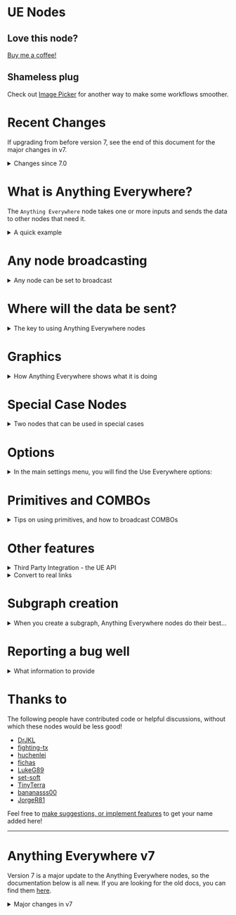 # UE Nodes

## Love this node? 

[Buy me a coffee!](https://www.buymeacoffee.com/chrisgoringe)

## Shameless plug

Check out [Image Picker](https://github.com/chrisgoringe/cg-image-filter) for another way to make some workflows smoother.

# Recent Changes

If upgrading from before version 7, see the end of this document for the major changes in v7.

<details>
<summary>Changes since 7.0</summary>

## 7.4

- Added broadcasting from [any node](#any-node-broadcasting)
- Added negative regex option

## 7.3

Bugfixes: 
[361](https://github.com/chrisgoringe/cg-use-everywhere/issues/361), 
[379](https://github.com/chrisgoringe/cg-use-everywhere/issues/379), 
[381](https://github.com/chrisgoringe/cg-use-everywhere/issues/381)

## 7.2.1 and 7.2.2

Bugfixes: 
[383](https://github.com/chrisgoringe/cg-use-everywhere/issues/383), 
[384](https://github.com/chrisgoringe/cg-use-everywhere/issues/384), 
[388](https://github.com/chrisgoringe/cg-use-everywhere/issues/388)

## 7.2

- Added support for [Combo inputs](#combo-clone) via the `Combo Clone` helper node
- Fixed a number of issues related to subgraphs
- Improved handling of disconnect
- Added new options for handling multiple inputs of same type
- Added internationalisation options

## 7.1

- Allowed individual inputs to block UE connections
- Added support for multiple inputs of the same type
- Fixed a number of minor subgraph issues
- Fixed a serious bug with UE on Safari [details](https://github.com/chrisgoringe/cg-use-everywhere/issues/359)

</details>

# What is Anything Everywhere?

The `Anything Everywhere` node takes one or more inputs and sends the data to other nodes that need it. 

<details>
<summary>A quick example</summary>

Here's the standard ComfyUI template modified to use `AnythingEverywhere`

|workflow|output image you can drop into Comfy|
|-|-|
|![simple](docs/simple-example.png)|![simple](docs/simple-example-image.png)|

The `MODEL`, `CLIP`, and `VAE` are automatically broadcast to all the places they are needed.

Doesn't make much difference in this simple case, but with complex workflows it really does.
This is what the default wan 2.2 s2v video workflow looks like:

|before|after|
|-|-|
|![before](docs/before.png)|![after](docs/after.png)|
</details>

# Any node broadcasting

<details>
<summary>Any node can be set to broadcast</summary>

As of version `7.4`, any node can be set to broadcast with `Add UE broadcasting` in the right-click menu. I find this really helpful for subgraphs especially.

When broadcasting, the node acts like all its outputs were connected to a single UE node, so

![with](docs/broadcaston.png) is equivalent to ![without](docs/broadcastoff.png).
</details>

# Where will the data be sent?

<details>
<summary>
The key to using Anything Everywhere nodes
</summary>

By default the data will be sent to any input of the same data type which does not have a connection, and does not have a widget providing the value.

You can specify that an input should not accept data, or that one with a widget should, via the `UE Connectable Inputs` menu: 
the green bar indicates an input is connectable. The `Reject UE links` option can be used to make this node completely reject UE links, regardless of other settings.

![uec](docs/connectable.png)

You can also constrain where the data gets send through  _restrictions_ applied to the `Anything Everywhere` node. 
These restrictions can be accessed by double-clicking the body of the node, or through the right-click menu.

![restrictions](docs/restrictions.png)

The first three entries are [regex](https://regex101.com/) patterns. 
The node will only send data to another node if the regex matches the receiving node title, the name of the input, or the name of a group the receiving node is in, respectively. Check the 'invert' checkbox to invert the regex (send only to things which _don't_ match).

The Group and Colour restrictions will constrain the node to only send to nodes in (or not in) the same group, and of the same (or different) colour.

If you select multiple restrictions, all must be satisfied for the node to send.

If any restrictions are applied, the `Anything Everywhere` node gets a green circle in the top left hand corner, and a tooltip if you hover the mouse over it (as long as Show Links is not set to None).

`Repeated Types` determines behaviour when more than one input of the same type is connected to an `Anything Everywhere` node.
In this case an additional constraint is used to disambiguate which inputs match 
by comparing the name of the input slot on the `Anything Everywhere` node with 
either the name of the input slot on the target node, or the name of the target node.
The `match start` and `match end` options require that the input names match from the start (or end) for the full length of the shorter: 
so you can match `seed` to `seed` or `noise_seed` by naming the `Anything Everywhere` input `seed` and selecting `Match end of input names`.

You can rename input slots by right-clicking on the input dot - but you can't rename widget inputs - this is a limitation imposed by ComfyUI ([discussion](https://github.com/Comfy-Org/ComfyUI_frontend/issues/3654)). The work-around is to rename the target node (or use multiple `Anything Everywhere` nodes with other constraints, especially color matching).

`String to Combos` (default `no`) can be used to allow a `STRING` input to be sent to a `COMBO` widget. Since there may be a lot of combo widgets, this should be used with care - you will almost certainly want to use other restrictions (such as an `input regex`, or the `Repeated Types` constraint withj multiple strings (eg `sampler_name` and `scheduler`)). *No validation takes place* to ensure that the string sent is one of the combo options!

## Resolving clashes

What if two or more `Anything Everywhere` nodes can send to the same input?

Each node has an automatically calculated priority - in general the more restrictive the node, the higher the priority.
You can see this prority in the restrictions dialog, and you can choose to replace the automatically calculated value if you wish.

If two more more `Anything Everywhere` nodes match the same input, the higher priority node is used. If there is a tie, _no connection is made_.
When there is a tie, if you right-click on the canvas you will find an option to show which nodes are the problem.

</details>

# Graphics

<details>
<summary>How Anything Everywhere shows what it is doing</summary>

## Show links - visualisation and animation.

If you want to see the UE links, you can turn them on and off by right-clicking on the canvas. For finer control, the main settings menu has options to show links when the mouse moves over the node at either end, or when one of those nodes is selected.

The links can be animated to distinguish them from normal links - this animation can take the form of moving dots, a pulsing glow, or both. This may impact performance in some cases - note that the pulse animation requires less processing than the moving dots. Control this in the main settings menu.

By default the animations turn off when the workflow is running to minimise impact on CPU/GPU - you can change this in the settings too.

## Node identification

Any node that is capable of broadcasting data (a UE node, or another node to which braodcasting has been added) is marked with a circle in the top left hand corner.

If the circle is green, the node has no additional restrictions on where data will be sent; 
if it is red, there are one or more restrictions which you can see by hovering your mouse over it, or by editing restrictions 
with the option on the right click menu, or by double clicking the node (unless this is set to do something else).

## Input visual hints

The state of inputs is represented visually: a black ring and a glow on the input dot indicates it is connectable. 
In the image below, `positive` has been set to not accept UE inputs, `steps` has been set to accept them, and `model` has a UE connection.

![uec](docs/connectable2.png)

If a widget is getting data from a UE connection, it is grayed out, like `steps` below:

![uec](docs/connectable3.png)
</details>

# Special Case Nodes

<details>
<summary>
Two nodes that can be used in special cases
</summary>
These two nodes might go away in the future; if they do, workflows using them will be automatically updated with their replacements...

## Seed Everywhere

Seed Everywhere connects to any unconnected INT input which matches the regex `seed|随机种` (basically all the default seed input names). 
It has the control_after_generate feature. So if you mark the seed widgets as allowing UE Connections, you can use the same seed everywhere.

## Prompts Everywhere

Prompt Everywhere has two inputs. They will be sent with regex matching rules designed to match `prompt` or `positive`, and `neg`, respectively.

The actual regexes used are `(_|\\b)pos(itive|_|\\b)|^prompt|正面` and `(_|\\b)neg(ative|_|\\b)|负面`

|strings|conditionings|
|-|-|
|![pe](docs/PE.png)|![pe](docs/conditioning.png)

</details>

# Options

<details>
<summary>
In the main settings menu, you will find the Use Everywhere options:
</summary>
![options](docs/options.png)

The top set, `Graphics`, modify the visual appearance only. 

The bottom set, `Options`, modify behaviour:

- When connecting, use the output slot's name as the input name. When a new connection is made to a UE node, the default is to name the input with the type. Select this option to use the output name of the node the link is from.
- Block workflow validation. This prevents other nodes from complaining about the lack of connections, or creating them. If you turn this off, there may be unexpected consequences.
- Logging. Increase the logging level if you are asked to help debug.
- Connect to bypassed nodes. When off, Use Everywhere will not connect to a bypassed node, and will attempt to work out whether an input is connected when upstream nodes are bypassed. I recommend turning this on.

</details>

# Primitives and COMBOs

<details>
<summary>
Tips on using primitives, and how to broadcast COMBOs
</summary>

![primitives](docs/primitives.png)

UE nodes work with the primitives added in more recent versions of Comfy (in the `primitive` submenu), 
but not the old-style `Primitive`, or reroute nodes.

It is very unlikely this will ever change, as it relates to some issues deep within Comfy.

As of version 7.2, Combo inputs are now supported via a new helper node, `Combo Clone`. 

## Combo Clone

For each Combo type you want to use, add a Combo Clone node. Here we want to be able to broadcast `sampler_name` and `scheduler`.

![CC1](docs/ComboClone1.png)

Connect the `Combo Clone` output to a widget you want it to replicate. The `Combo Clone` copies the options from that widget, and the widget name.

![CC2](docs/ComboClone2.png)

Disconnect the `Combo Clone` and  connect it to an `Anything Everywhere` node. The name copying means you can connect multiple Combos to a single `Anything Everywhere` node.

![CC3](docs/ComboClone3.png)

It can now broadcast to any node with the same input type (but remember you will have to mark the Combo widget as UE Connectable, since widgets are not connectable by default). 

</details>

# Other features

<details>
<summary>
Third Party Integration - the UE API
</summary>
At the suggestion of [@fighting-tx](https://github.com/fighting-tx), 
I've added a method that third party nodes can use if they want to see the prompt as generated by UE. 
It's attached to the `app` object, so you can check if it is present and use it something like this:

```js
var prompt
if (app.ue_modified_prompt) {
  prompt = await app.ue_modified_prompt()
} else {
  prompt = await original_graphToPrompt.apply(app)
}
```

Other methods could be exposed if there is interest - raise an issue if you'd like to see something. 
</details>

<details>
<summary>
Convert to real links
</summary>

If you want to share a workflow without UE nodes being required, or to save an API version of a workflow, you can replace the virtual links created by UE nodes with real links (and remove the UE nodes).

This can be done for a single node by right-clicking on it and selecting `Convert to real links`, or for all UE nodes in a graph or subgraph by right-clicking the background and selecting `Convert all UEs to real links`.

</details>

# Subgraph creation

<details>
<summary>When you create a subgraph, Anything Everywhere nodes do their best...</summary>

There are three nodes involved in every UE link: 
- Source (the link sending the data), 
- Control (the UE node connected to the source), 
- Target (the node that is receiving the data as an input)

This is how those cases are treated:

|Support|Source|Control|Target||
|-|-|-|-|-|
|Yes|Graph|Graph|Graph|Nothing changes|
|Yes|Graph|Graph|Subgraph|The subgraph will have inputs for the data; in the subgraph the input panel is connected to the Target with a real link|
|No|Graph|Subgraph|Graph|Not supported|
|No*|Graph|Subgraph|Subgraph|Not supported|
|Yes|Subgraph|Graph|Graph|The subgraph will be connected to the Control|
|No|Subgraph|Graph|Subgraph|Not supported|
|Yes|Subgraph|Subgraph|Graph|The Source will be connected to the Control *and* the output panel in the subgraph, the output will be connected to the Target with a real link|
|Yes|Subgraph|Subgraph|Subgraph|All nodes will be connected in the subgraph as they were in the graph|

No* indicates a case that does not work, but might get implemented.

No indicates a case I'm unlikely ever to support

</details>

# Reporting a bug well

<details>
<summary>What information to provide</summary>

If you are having problems, the better information you give me, the more chance I can fix it! 

Read the list below and include anything that seems relevant. If you can't get the information, that's ok, it just makes it less likely I'll be able to work out what's going on!

- **describe what you did, what you expected, and what happened**
- if you have a simple workflow that recreates the problem, that's a huge help
- Comfy version information (in Settings - About, it looks like this:)
![versions](https://github.com/user-attachments/assets/a16812a3-94c9-4eb7-8e0e-0d8b5319cd8f)
- check your version of the node (look in the `Use Everywhere` settings)
- press f12 and see if there are any errors in the javascript console that look like they might be relevant
- look at the server (python) console log and see if there are any errors there

</details>

# Thanks to 

The following people have contributed code or helpful discussions, without which these nodes would be less good!

- [DrJKL](https://github.com/DrJKL)
- [fighting-tx](https://github.com/fighting-tx)
- [huchenlei](https://github.com/huchenlei)
- [fichas](https://github.com/fichas)
- [LukeG89](https://github.com/LukeG89)
- [set-soft](https://github.com/set-soft)
- [TinyTerra](https://github.com/TinyTerra)
- [bananasss00](https://github.com/bananasss00)
- [JorgeR81](https://github.com/JorgeR81)

Feel free to [make suggestions, or implement features](https://github.com/chrisgoringe/cg-use-everywhere/issues) to get your name added here!

---

# Anything Everywhere v7

Version 7 is a major update to the Anything Everywhere nodes, so the documentation below is all new. If you are looking for the old docs, you can find them [here](https://github.com/chrisgoringe/cg-use-everywhere/README-old).

<details>
<summary>Major changes in v7</summary>

If you used Anything Everywhere prior to v7, the major improvements are:

- The `Anything Everywhere3` and `Anything Everywhere?` nodes are deprecated, as their features are now part of the standard `Anything Everywhere` node.
- `Anything Everywhere` nodes now have dynamic inputs, so you can plug as many different things into them as you like.
- All the restrictions on what nodes data will be sent to are now in a restrictions editor, that can be accessed through the right click menu of the node, or by double-clicking the body of the node.
  - In the restrictions editor you can set title, input, and group regexes, color restrictions, group restrictions, and priority (for when two nodes both match)
  - The green circle is used to indicate that _any_ restrictions are in place; if you hover over a node with restrictions they will appear in a tooltip
- Subgraphs are supported (in the majority of cases). Yay subgraphs! Seriously, they are _so_ much better than group nodes.
  - There are lots of odd cases with subgraphs, so if you find a case not covered properly, please [raise an issue](https://github.com/chrisgoringe/cg-use-everywhere/issues)

There are a couple of features that have been removed:

- Group nodes are no longer supported, as they are deprecated in ComfyUI in favour of the new subgraphs, which are supported (in most configurations)
- The `Simple String` mechanism to provide an input to the regex of an `Anything Everywhere?` node is no longer supported
  - Other UI mechanisms to address this need are under consideration

## Upgrade considerations

Other than the limitations noted, old workflows _should_ load and work out of the box, 
with `Anything Everywhere3` and `Anything Everywhere?` nodes automatically converted to `Anything Everywhere` nodes with the appropriate restrictions applied.

However, there may be edge cases that don't work; if you have any problems, please [raise an issue](https://github.com/chrisgoringe/cg-use-everywhere/issues).

You will _not_ be able to use workflows saved using v7 with older versions of ComfyUI or older versions of UE.

**Group Nodes are no longer supported**

</details>